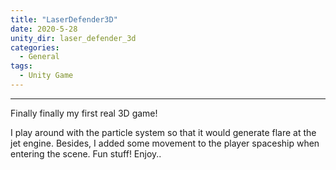 ```yaml
---
title: "LaserDefender3D"
date: 2020-5-28
unity_dir: laser_defender_3d
categories:
  - General
tags:
  - Unity Game
---
```


---


Finally finally my first real 3D game!

I play around with the particle system so that it would generate flare at the jet engine. Besides, I added some movement to the player spaceship when entering the scene. Fun stuff! Enjoy..